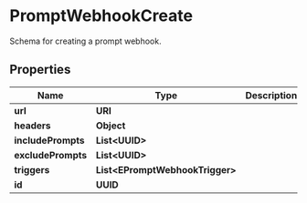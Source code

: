 

# PromptWebhookCreate

Schema for creating a prompt webhook.

## Properties

| Name | Type | Description | Notes |
|------------ | ------------- | ------------- | -------------|
|**url** | **URI** |  |  |
|**headers** | **Object** |  |  [optional] |
|**includePrompts** | **List&lt;UUID&gt;** |  |  [optional] |
|**excludePrompts** | **List&lt;UUID&gt;** |  |  [optional] |
|**triggers** | **List&lt;EPromptWebhookTrigger&gt;** |  |  [optional] |
|**id** | **UUID** |  |  [optional] |



